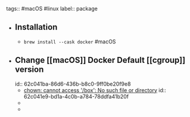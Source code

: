 tags:: #macOS #linux
label:: package

- ## Installation
	- `brew install --cask docker` #macOS
- ## Change [[macOS]] Docker Default [[cgroup]] version
  id:: 62c041ba-86d6-436b-b8c0-9ff0be20f9e8
	- [chown: cannot access '/box': No such file or directory](https://github.com/judge0/judge0/issues/325#issuecomment-1140230612)
	  id:: 62c041e9-bd1a-4c0b-a784-78ddfa41b20f
	-
	-